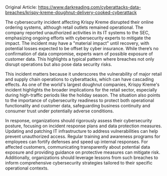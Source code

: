 Original Article: https://www.darkreading.com/cyberattacks-data-breaches/krispy-kreme-doughnut-delivery-cooked-cyberattack

The cybersecurity incident affecting Krispy Kreme disrupted their online ordering systems, although retail outlets remained operational. The company reported unauthorized activities in its IT systems to the SEC, emphasizing ongoing efforts with cybersecurity experts to mitigate the impact. The incident may have a "material impact" until recovery, with potential losses expected to be offset by cyber insurance. While there’s no confirmation of data compromise, experts warn of possible exposure of customer data. This highlights a typical pattern where breaches not only disrupt operations but also pose data security risks.

This incident matters because it underscores the vulnerability of major retail and supply chain operations to cyberattacks, which can have cascading effects. As one of the world's largest doughnut companies, Krispy Kreme's incident highlights the broader implications for the retail sector, especially during high-traffic periods like the holiday season. The situation also points to the importance of cybersecurity readiness to protect both operational functionality and customer data, safeguarding business continuity and consumer trust under potentially adverse conditions.

In response, organizations should rigorously assess their cybersecurity posture, focusing on incident response plans and data protection measures. Updating and patching IT infrastructure to address vulnerabilities can help prevent unauthorized access. Regular training and awareness programs for employees can fortify defenses and speed up internal responses. For affected customers, communicating transparently about potential data exposure and providing guidance on protective measures can mitigate risk. Additionally, organizations should leverage lessons from such breaches to inform comprehensive cybersecurity strategies tailored to their specific operational contexts.